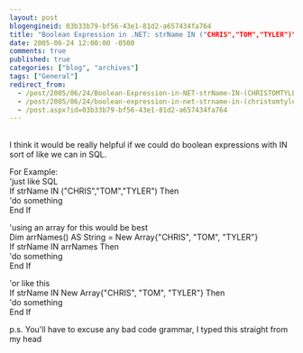```yaml
---
layout: post
blogengineid: 03b33b79-bf56-43e1-81d2-a657434fa764
title: "Boolean Expression in .NET: strName IN ("CHRIS","TOM","TYLER")"
date: 2005-06-24 12:00:00 -0500
comments: true
published: true
categories: ["blog", "archives"]
tags: ["General"]
redirect_from: 
  - /post/2005/06/24/Boolean-Expression-in-NET-strName-IN-(CHRISTOMTYLER)
  - /post/2005/06/24/boolean-expression-in-net-strname-in-(christomtyler)
  - /post.aspx?id=03b33b79-bf56-43e1-81d2-a657434fa764
---
```

<!-- more -->

<BR>I think it would be really helpful if we could do boolean expressions with IN sort of like we can in SQL.

For Example:<BR>   'just like SQL<BR>   If strName IN ("CHRIS","TOM","TYLER") Then<BR>      'do something<BR>   End If

   'using an array for this would be best<BR>   Dim arrNames() AS String = New Array{"CHRIS", "TOM", "TYLER"}<BR>   If strName IN arrNames Then<BR>      'do something<BR>   End If

   'or like this<BR>   If strName IN New Array{"CHRIS", "TOM", "TYLER"} Then<BR>      'do something<BR>   End If

p.s. You'll have to excuse any bad code grammar, I typed this straight from my head
